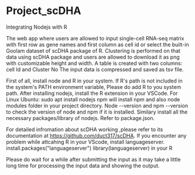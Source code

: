 # Project_scDHA
Integrating Nodejs with R

The web app where users are allowed to input single-cell RNA-seq matrix with first row as gene names and first column as cell id or select the built-in Goolam dataset of scDHA package of R.
Clustering is performed on that data using scDHA package and users are allowed to download it as png with customizable height and width.
A table is created with two columns: cell Id and Cluster No
The input data is compressed and saved as tsv file.

First of all, install node and R in your system.
If R's path is not included in the system's PATH environment variable, Please do add R to you system path.
After installing nodejs, install the R extension in your VSCode.
For Linux Ubuntu: sudo apt install nodejs npm    will install npm and also node modules folder in your project directory.
Node --version  and  npm --version to check the version of node and npm if it is installed. 
Similary install all the necessary packages/library of nodejs. Refer to package.json.

For detailed infromation about scDHA working ,please refer to its documentation at https://github.com/duct317/scDHA.
If you encounter any problem while attcahing R in your VScode, install languageserver.
install.packages("languageserver")
library(languageserver) in your R

Please do wait for a while after submitting the input as it may take a little long time for processing the input data and showing the output.


